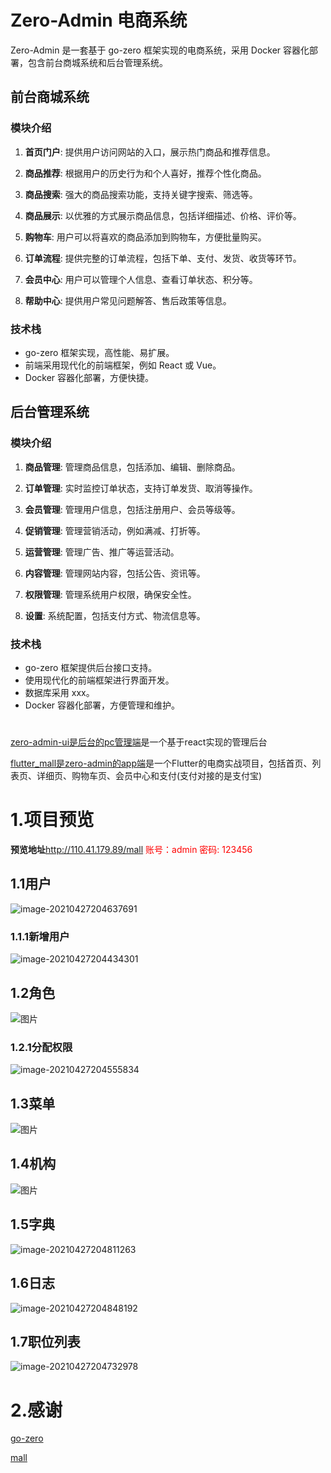 # Zero-Admin 电商系统

Zero-Admin 是一套基于 go-zero 框架实现的电商系统，采用 Docker 容器化部署，包含前台商城系统和后台管理系统。

## 前台商城系统

### 模块介绍

1. **首页门户**: 提供用户访问网站的入口，展示热门商品和推荐信息。

2. **商品推荐**: 根据用户的历史行为和个人喜好，推荐个性化商品。

3. **商品搜索**: 强大的商品搜索功能，支持关键字搜索、筛选等。

4. **商品展示**: 以优雅的方式展示商品信息，包括详细描述、价格、评价等。

5. **购物车**: 用户可以将喜欢的商品添加到购物车，方便批量购买。

6. **订单流程**: 提供完整的订单流程，包括下单、支付、发货、收货等环节。

7. **会员中心**: 用户可以管理个人信息、查看订单状态、积分等。

8. **帮助中心**: 提供用户常见问题解答、售后政策等信息。

### 技术栈

- go-zero 框架实现，高性能、易扩展。
- 前端采用现代化的前端框架，例如 React 或 Vue。
- Docker 容器化部署，方便快捷。

## 后台管理系统

### 模块介绍

1. **商品管理**: 管理商品信息，包括添加、编辑、删除商品。

2. **订单管理**: 实时监控订单状态，支持订单发货、取消等操作。

3. **会员管理**: 管理用户信息，包括注册用户、会员等级等。

4. **促销管理**: 管理营销活动，例如满减、打折等。

5. **运营管理**: 管理广告、推广等运营活动。

6. **内容管理**: 管理网站内容，包括公告、资讯等。

7. **权限管理**: 管理系统用户权限，确保安全性。

8. **设置**: 系统配置，包括支付方式、物流信息等。

### 技术栈

- go-zero 框架提供后台接口支持。
- 使用现代化的前端框架进行界面开发。
- 数据库采用 xxx。
- Docker 容器化部署，方便管理和维护。

#
[zero-admin-ui是后台的pc管理端](https://github.com/feihua/zero-admin-ui)是一个基于react实现的管理后台

[flutter_mall是zero-admin的app端](https://github.com/feihua/flutter_mall)是一个Flutter的电商实战项目，包括首页、列表页、详细页、购物车页、会员中心和支付(支付对接的是支付宝)

# 1.项目预览

**预览地址**http://110.41.179.89/mall <span  style="color: red;"> 账号：admin 密码: 123456</span>

## 1.1用户

![image-20210427204637691](https://gitee.com/liufeihua/images/raw/master/images/image-20210427204637691.png)

### 1.1.1新增用户

![image-20210427204434301](https://gitee.com/liufeihua/images/raw/master/images/image-20210427204434301.png)

## 1.2角色

![图片](https://uploader.shimo.im/f/5k8DqDJY7ZlCpg9t.png!thumbnail)

### 1.2.1分配权限

![image-20210427204555834](https://gitee.com/liufeihua/images/raw/master/images/image-20210427204555834.png)

## 1.3菜单

![图片](https://uploader.shimo.im/f/rdfMRADldvEb0Ny0.png!thumbnail)

## 1.4机构

![图片](https://uploader.shimo.im/f/jM5mUyjETIQ2tL42.png!thumbnail)

## 1.5字典

![image-20210427204811263](https://gitee.com/liufeihua/images/raw/master/images/image-20210427204811263.png)

## 1.6日志

![image-20210427204848192](https://gitee.com/liufeihua/images/raw/master/images/image-20210427204848192.png)

## 1.7职位列表

![image-20210427204732978](https://gitee.com/liufeihua/images/raw/master/images/image-20210427204732978.png)

# 2.感谢
[go-zero](https://github.com/zeromicro/go-zero)
<p></p>

[mall](https://github.com/macrozheng/mall)
